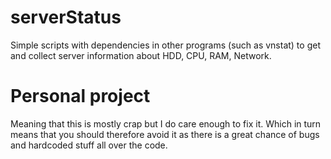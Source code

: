# serverStatus
Simple scripts with dependencies in other programs (such as vnstat) to get and collect server information about HDD, CPU, RAM, Network.

# Personal project
Meaning that this is mostly crap but I do care enough to fix it. 
Which in turn means that you should therefore avoid it as there is a great chance of bugs and hardcoded stuff all over the code.
